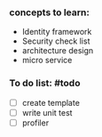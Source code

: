 ### concepts to learn:

- Identity framework
- Security check list
- architecture design
- micro service

### To do list: #todo 

- [ ] create template
- [ ] write unit test
- [ ] profiler
